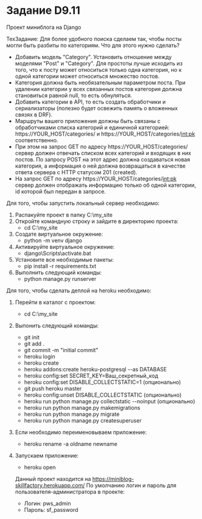 # Задание D9.11

   Проект миниблога на Django

  ТехЗадание:
  Для более удобного поиска сделаем так, чтобы посты могли быть разбиты по категориям. Что для этого нужно сделать?
  - Добавить модель "Category". Установить отношение между моделями "Post" и "Category". Для простоты лучше исходить из того, что к посту может относиться только одна категория, но к одной категории может относиться множество постов.
  - Категория должна быть необязательным параметром поста. При удалении категории у всех связанных постов категория должна становиться равной null, то есть обнуляться.
  - Добавить категории в API, то есть создать обработчики и сериализаторы (полезно будет освежить память о вложенных связях в DRF).
  - Маршруты вашего приложения должны быть связаны с обработчиками списка категорий и единичной категорией: https://YOUR_HOST/categories/ и https://YOUR_HOST/categories/<int:pk> соответственно.
  - При этом на запрос GET по адресу https://YOUR_HOST/categories/ сервер должен отвечать списком всех категорий и входящих в них постов. По запросу POST на этот адрес должна создаваться новая категория, а информация о ней должна возвращаться в качестве ответа сервера с HTTP статусом 201 (created).
  - На запрос GET по адресу https://YOUR_HOST/categories/<int:pk> сервер должен отображать информацию только об одной категории, id которой был передан в запросе.

Для того, чтобы запустить локальный сервер необходимо:
1) Распакуйте проект в папку C:\my_site
2) Откройте командную строку и зайдите в директорию проекта:
   - cd C:\my_site
3) Создате виртуальное окружение:
   - python -m venv django
4) Активируйте виртуальное окружение:
   - django\Scripts\activate.bat
5) Установите все необходимые пакеты:
   - pip install -r requirements.txt
6) Выполнить следующий команды:
   - python manage.py runserver

Для того, чтобы сделать деплой на heroku необходимо:
1) Перейти в каталог с проектом:
   - cd C:\my_site
2) Выпонить следующий команды:
   - git init
   - git add .
   - git commit -m "initial commit"
   - heroku login
   - heroku create
   - heroku addons:create heroku-postgresql --as DATABASE
   - heroku config:set SECRET_KEY=Ваш_секретный_код
   - heroku config:set DISABLE_COLLECTSTATIC=1 (опционально)
   - git push heroku master
   - heroku config:unset DISABLE_COLLECTSTATIC (опционально)
   - heroku run python manage.py collectstatic --noinput (опционально)
   - heroku run python manage.py makemigrations
   - heroku run python manage.py migrate
   - heroku run python manage.py createsuperuser
3) Если необходимо переименовываем приложение:
   - heroku rename -a oldname newname
4) Запускаем приложение:
   - heroku open

   Данный проект находится на https://miniblog-skillfactory.herokuapp.com/
   По умолчанию логин и пароль для пользователя-администратора в проекте:
   - Логин: pws_admin
   - Пароль: sf_password
